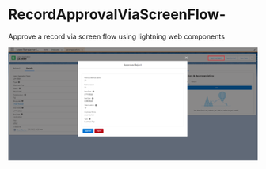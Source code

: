 # RecordApprovalViaScreenFlow-
Approve a record via screen flow using lightning web components

![](https://github.com/arun12209/RecordApprovalViaScreenFlow-/blob/main/ScreenFlowDemo.png)
